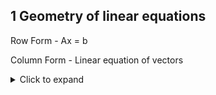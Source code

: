 ## 1 Geometry of linear equations
Row Form - Ax = b

Column Form - Linear equation of vectors

<details>
<summary>Click to expand</summary>

Hidden content here

</details>
